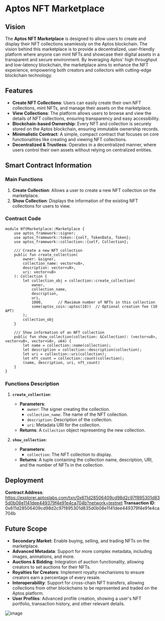# Aptos NFT Marketplace

## Vision
The **Aptos NFT Marketplace** is designed to allow users to create and display their NFT collections seamlessly on the Aptos blockchain. The vision behind this marketplace is to provide a decentralized, user-friendly platform where anyone can mint NFTs and showcase their digital assets in a transparent and secure environment. By leveraging Aptos' high throughput and low-latency blockchain, the marketplace aims to enhance the NFT experience, empowering both creators and collectors with cutting-edge blockchain technology.

## Features
- **Create NFT Collections**: Users can easily create their own NFT collections, mint NFTs, and manage their assets on the marketplace.
- **View Collections**: The platform allows users to browse and view the details of NFT collections, ensuring transparency and easy accessibility.
- **Blockchain-based Ownership**: Every NFT and collection is securely stored on the Aptos blockchain, ensuring immutable ownership records.
- **Minimalistic Contract**: A simple, compact contract that focuses on core functionalities like creating and viewing NFT collections.
- **Decentralized & Trustless**: Operates in a decentralized manner, where users control their own assets without relying on centralized entities.

## Smart Contract Information

### Main Functions
1. **Create Collection**: Allows a user to create a new NFT collection on the marketplace.
2. **Show Collection**: Displays the information of the existing NFT collections for users to view.

### Contract Code

```move
module NftMarketplace::Marketplace {
    use aptos_framework::signer;
    use aptos_framework::token::{self, TokenData, Token};
    use aptos_framework::collection::{self, Collection};

    /// Create a new NFT collection
    public fun create_collection(
        owner: &signer, 
        collection_name: vector<u8>, 
        description: vector<u8>, 
        uri: vector<u8>
    ): Collection {
        let collection_obj = collection::create_collection(
            owner,
            collection_name,
            description,
            uri,
            1000,       // Maximum number of NFTs in this collection
            some(aptos_coin::aptos(10))  // Optional creation fee (10 APT)
        );
        collection_obj
    }

    /// Show information of an NFT collection
    public fun show_collection(collection: &Collection): (vector<u8>, vector<u8>, vector<u8>, u64) {
        let name = collection::name(collection);
        let description = collection::description(collection);
        let uri = collection::uri(collection);
        let nft_count = collection::count(collection);
        (name, description, uri, nft_count)
    }
}
```

### Functions Description
1. **`create_collection`**: 
   - **Parameters**: 
     - `owner`: The signer creating the collection.
     - `collection_name`: The name of the NFT collection.
     - `description`: Description of the collection.
     - `uri`: Metadata URI for the collection.
   - **Returns**: A `Collection` object representing the new collection.
   
2. **`show_collection`**: 
   - **Parameters**: 
     - `collection`: The NFT collection to display.
   - **Returns**: A tuple containing the collection name, description, URI, and the number of NFTs in the collection.

## Deployment
**Contract Address**: https://explorer.aptoslabs.com/txn/0x611d28506409cd98d2c97f895301d835d0b08e1141dee449379f4e91e4ca704b?network=testnet
**Transaction ID**: 0x611d28506409cd98d2c97f895301d835d0b08e1141dee449379f4e91e4ca704b

## Future Scope
- **Secondary Market**: Enable buying, selling, and trading NFTs on the marketplace.
- **Advanced Metadata**: Support for more complex metadata, including images, animations, and more.
- **Auctions & Bidding**: Integration of auction functionality, allowing creators to set auctions for their NFTs.
- **Royalties for Creators**: Implement royalty mechanisms to ensure creators earn a percentage of every resale.
- **Interoperability**: Support for cross-chain NFT transfers, allowing collections from other blockchains to be represented and traded on the Aptos platform.
- **User Profiles**: Advanced profile creation, showing a user's NFT portfolio, transaction history, and other relevant details.

![image](https://github.com/user-attachments/assets/8e3c4f44-a6d3-48fe-8fd9-6cb83fa16adf)

